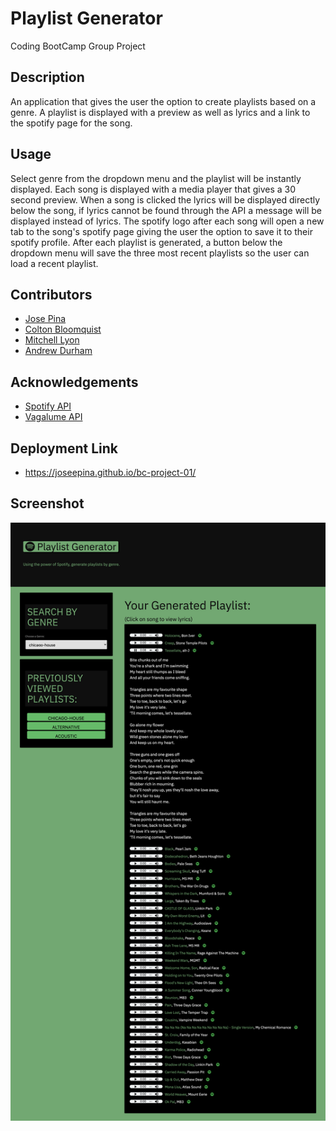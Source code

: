 # Playlist Generator
Coding BootCamp Group Project
## Description
An application that gives the user the option to create playlists based on a genre. A playlist is displayed with a preview as well as lyrics and a link to the spotify page for the song.
## Usage
Select genre from the dropdown menu and the playlist will be instantly displayed. Each song is displayed with a media player that gives a 30 second preview. When a song is clicked the lyrics will be displayed directly below the song, if lyrics cannot be found through the API a message will be displayed instead of lyrics. The spotify logo after each song will open a new tab to the song's spotify page giving the user the option to save it to their spotify profile. After each playlist is generated, a button below the dropdown menu will save the three most recent playlists so the user can load a recent playlist.
## Contributors
* [Jose Pina](https://github.com/JoseEPina)
* [Colton Bloomquist](https://github.com/ColtonBloomquist)
* [Mitchell Lyon](https://github.com/mitchlyon)
* [Andrew Durham](https://github.com/andydhpkp)
## Acknowledgements
* [Spotify API](https://developer.spotify.com/documentation/web-api/)
* [Vagalume API](https://api.vagalume.com.br/)
## Deployment Link
* https://joseepina.github.io/bc-project-01/
## Screenshot
![pic](./assets/img/Homepage.png)
